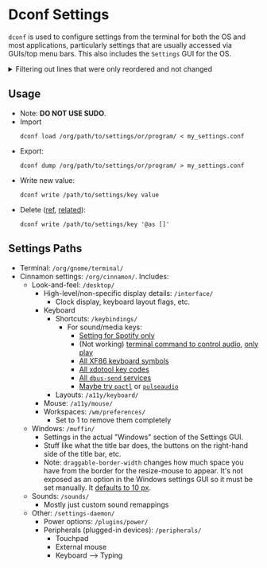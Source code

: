 # Dconf Settings

`dconf` is used to configure settings from the terminal for both the OS and most applications, particularly settings that are usually accessed via GUIs/top menu bars. This also includes the `Settings` GUI for the OS.

<details>
    <summary>
        Filtering out lines that were only reordered and not changed
    </summary>
    <br />

Find lines changed in Git that are weren't simply reordered via `git diff my-file.conf > diff.git`, opening it in your text editor, doing a regex search for `^[\+-].*$)(?=[\s\S]*\n[\+-]\1\n)`, and then manually deleting all lines with the matched text.

This can't be done in Sublime Text b/c the look-ahead will either not capture the second matching text or it will capture everything in between the first and second matching texts.

However, this can be done in JavaScript (optionally copying to the clipboard) via:

```javascript
copy(
s.split('\n')
    .filter(line =>
        !line.match(/^\s+$/)
        && ![...s.matchAll(
            /(?<=\n)[\+-]([^\n]*(?=\n))(?=[\s\S]*\n[\+-]\1[\n|$])/g
        )]
            .filter(([ wholeStr, matchGroup ]) => !wholeStr.match(/^[\+-]$/))
            .map(([ wholeStr, matchGroup ]) => matchGroup)
            .includes(line.substring(1))
    ).join('\n')
)
```

</details>

## Usage

* Note: **DO NOT USE SUDO**.
* Import
    ```
    dconf load /org/path/to/settings/or/program/ < my_settings.conf
    ```
* Export:
    ```
    dconf dump /org/path/to/settings/or/program/ > my_settings.conf
    ```
* Write new value:
    ```
    dconf write /path/to/settings/key value
    ```
* Delete ([ref](https://askubuntu.com/questions/457175/how-to-remove-element-from-gsettings-array-in-script), [related](https://askubuntu.com/questions/1090244/dconf-database-how-to-remove-duplicate-triplicates)):
    ```
    dconf write /path/to/settings/key '@as []'
    ```

## Settings Paths

* Terminal: `/org/gnome/terminal/`
* Cinnamon settings: `/org/cinnamon/`. Includes:
    - Look-and-feel: `/desktop/`
        + High-level/non-specific display details: `/interface/`
            * Clock display, keyboard layout flags, etc.
        + Keyboard
            * Shortcuts: `/keybindings/`
                - For sound/media keys:
                    + [Setting for Spotify only](https://askubuntu.com/questions/1105363/spotify-keyboard-controls-not-working)
                    + (Not working) [terminal command to control audio](https://askubuntu.com/questions/235126/simulate-media-keys-in-terminal/235181#235181), [only play](https://askubuntu.com/questions/389438/trigger-play-pause-event/389452#389452)
                    + [All XF86 keyboard symbols](https://wiki.linuxquestions.org/wiki/XF86_keyboard_symbols)
                    + [All xdotool key codes](https://gitlab.com/cunidev/gestures/-/wikis/xdotool-list-of-key-codes)
                    + [All `dbus-send` services](https://unix.stackexchange.com/questions/46301/a-list-of-available-d-bus-services)
                    + [Maybe try `pactl`](https://forums.linuxmint.com/viewtopic.php?t=247650) or [`pulseaudio`](https://forums.linuxmint.com/viewtopic.php?t=345838)
            * Layouts: `/a11y/keyboard/`
        + Mouse: `/a11y/mouse/`
        + Workspaces: `/wm/preferences/`
            * Set to 1 to remove them completely
    - Windows: `/muffin/`
        + Settings in the actual "Windows" section of the Settings GUI.
        + Stuff like what the title bar does, the buttons on the right-hand side of the title bar, etc.
        + Note: `draggable-border-width` changes how much space you have from the border for the resize-mouse to appear. It's not exposed as an option in the Windows settings GUI so it must be set manually. It [defaults to 10 px](https://github.com/linuxmint/cinnamon/issues/9341#issuecomment-636417578).
    - Sounds: `/sounds/`
        + Mostly just custom sound remappings
    - Other: `/settings-daemon/`
        + Power options: `/plugins/power/`
        + Peripherals (plugged-in devices): `/peripherals/`
            * Touchpad
            * External mouse
            * Keyboard --> Typing
